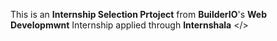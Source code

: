 This is an <b>Internship Selection Prtoject</b> from <b>BuilderIO</b>'s <b>Web Developmwnt</b> Internship applied through <b>Internshala</b> </>
